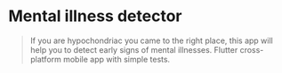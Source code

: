 # Mental illness detector

> If you are hypochondriac you came to the right place, this app will help you to detect early signs of mental illnesses.
> Flutter cross-platform mobile app with simple tests.
